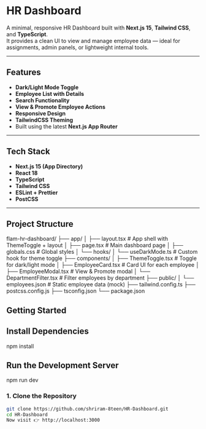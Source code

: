 #  HR Dashboard

A minimal, responsive HR Dashboard built with **Next.js 15**, **Tailwind CSS**, and **TypeScript**.  
It provides a clean UI to view and manage employee data — ideal for assignments, admin panels, or lightweight internal tools.

---

##  Features

-  **Dark/Light Mode Toggle**
-  **Employee List with Details**
-  **Search Functionality**
-  **View & Promote Employee Actions**
- **Responsive Design**
-  **TailwindCSS Theming**
-  Built using the latest **Next.js App Router**

---

## Tech Stack

- **Next.js 15 (App Directory)**
- **React 18**
- **TypeScript**
- **Tailwind CSS**
- **ESLint + Prettier**
- **PostCSS**

---
## Project Structure
flam-hr-dashboard/
├── app/
│   ├── layout.tsx              # App shell with ThemeToggle + layout
│   ├── page.tsx                # Main dashboard page
│   ├── globals.css             # Global styles
│   └── hooks/
│       └── useDarkMode.ts      # Custom hook for theme toggle
├── components/
│   ├── ThemeToggle.tsx         # Toggle for dark/light mode
│   ├── EmployeeCard.tsx        # Card UI for each employee
│   ├── EmployeeModal.tsx       # View & Promote modal
│   └── DepartmentFilter.tsx    # Filter employees by department
├── public/
│   └── employees.json          # Static employee data (mock)
├── tailwind.config.ts
├── postcss.config.js
├── tsconfig.json
└── package.json

##  Getting Started
## Install Dependencies
   npm install
## Run the Development Server
   npm run dev

### 1. Clone the Repository

```bash
git clone https://github.com/shriram-8teen/HR-Dashboard.git
cd HR-Dashboard
Now visit 👉 http://localhost:3000


